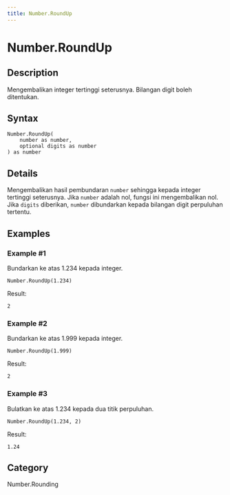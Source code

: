 ```yaml
---
title: Number.RoundUp
---
```


# Number.RoundUp


## Description

Mengembalikan integer tertinggi seterusnya. Bilangan digit boleh ditentukan.


## Syntax

```powerquery
Number.RoundUp(
    number as number,
    optional digits as number
) as number
```


## Details

Mengembalikan hasil pembundaran <code>number</code> sehingga kepada integer tertinggi seterusnya. Jika <code>number</code> adalah nol, fungsi ini mengembalikan nol.    Jika <code>digits</code> diberikan, <code>number</code> dibundarkan kepada bilangan digit perpuluhan tertentu.  


## Examples

### Example #1 
Bundarkan ke atas 1.234 kepada integer.
```powerquery
Number.RoundUp(1.234)
```

Result: 
```powerquery
2
```


### Example #2 
Bundarkan ke atas 1.999 kepada integer.
```powerquery
Number.RoundUp(1.999)
```

Result: 
```powerquery
2
```


### Example #3 
Bulatkan ke atas 1.234 kepada dua titik perpuluhan.
```powerquery
Number.RoundUp(1.234, 2)
```

Result: 
```powerquery
1.24
```




## Category
Number.Rounding
